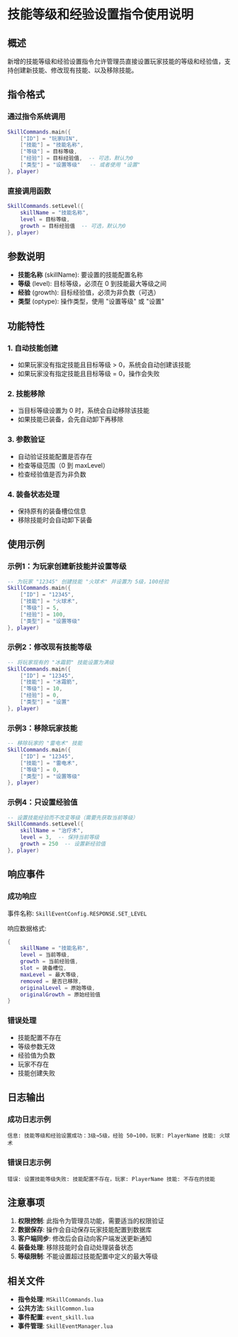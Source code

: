 # 技能等级和经验设置指令使用说明

## 概述
新增的技能等级和经验设置指令允许管理员直接设置玩家技能的等级和经验值，支持创建新技能、修改现有技能、以及移除技能。

## 指令格式

### 通过指令系统调用
```lua
SkillCommands.main({
    ["ID"] = "玩家UIN",
    ["技能"] = "技能名称",
    ["等级"] = 目标等级,
    ["经验"] = 目标经验值,  -- 可选，默认为0
    ["类型"] = "设置等级"   -- 或者使用 "设置"
}, player)
```

### 直接调用函数
```lua
SkillCommands.setLevel({
    skillName = "技能名称",
    level = 目标等级,
    growth = 目标经验值  -- 可选，默认为0
}, player)
```

## 参数说明

- **技能名称** (skillName): 要设置的技能配置名称
- **等级** (level): 目标等级，必须在 0 到技能最大等级之间
- **经验** (growth): 目标经验值，必须为非负数（可选）
- **类型** (optype): 操作类型，使用 "设置等级" 或 "设置"

## 功能特性

### 1. 自动技能创建
- 如果玩家没有指定技能且目标等级 > 0，系统会自动创建该技能
- 如果玩家没有指定技能且目标等级 = 0，操作会失败

### 2. 技能移除
- 当目标等级设置为 0 时，系统会自动移除该技能
- 如果技能已装备，会先自动卸下再移除

### 3. 参数验证
- 自动验证技能配置是否存在
- 检查等级范围（0 到 maxLevel）
- 检查经验值是否为非负数

### 4. 装备状态处理
- 保持原有的装备槽位信息
- 移除技能时会自动卸下装备

## 使用示例

### 示例1：为玩家创建新技能并设置等级
```lua
-- 为玩家 "12345" 创建技能 "火球术" 并设置为 5级，100经验
SkillCommands.main({
    ["ID"] = "12345",
    ["技能"] = "火球术",
    ["等级"] = 5,
    ["经验"] = 100,
    ["类型"] = "设置等级"
}, player)
```

### 示例2：修改现有技能等级
```lua
-- 将玩家现有的 "冰霜箭" 技能设置为满级
SkillCommands.main({
    ["ID"] = "12345",
    ["技能"] = "冰霜箭",
    ["等级"] = 10,
    ["经验"] = 0,
    ["类型"] = "设置"
}, player)
```

### 示例3：移除玩家技能
```lua
-- 移除玩家的 "雷电术" 技能
SkillCommands.main({
    ["ID"] = "12345",
    ["技能"] = "雷电术",
    ["等级"] = 0,
    ["类型"] = "设置等级"
}, player)
```

### 示例4：只设置经验值
```lua
-- 设置技能经验而不改变等级（需要先获取当前等级）
SkillCommands.setLevel({
    skillName = "治疗术",
    level = 3,  -- 保持当前等级
    growth = 250  -- 设置新经验值
}, player)
```

## 响应事件

### 成功响应
事件名称: `SkillEventConfig.RESPONSE.SET_LEVEL`

响应数据格式:
```lua
{
    skillName = "技能名称",
    level = 当前等级,
    growth = 当前经验值,
    slot = 装备槽位,
    maxLevel = 最大等级,
    removed = 是否已移除,
    originalLevel = 原始等级,
    originalGrowth = 原始经验值
}
```

### 错误处理
- 技能配置不存在
- 等级参数无效
- 经验值为负数
- 玩家不存在
- 技能创建失败

## 日志输出

### 成功日志示例
```
信息: 技能等级和经验设置成功：3级→5级，经验 50→100，玩家: PlayerName 技能: 火球术
```

### 错误日志示例
```
错误: 设置技能等级失败: 技能配置不存在，玩家: PlayerName 技能: 不存在的技能
```

## 注意事项

1. **权限控制**: 此指令为管理员功能，需要适当的权限验证
2. **数据保存**: 操作会自动保存玩家技能配置到数据库
3. **客户端同步**: 修改后会自动向客户端发送更新通知
4. **装备处理**: 移除技能时会自动处理装备状态
5. **等级限制**: 不能设置超过技能配置中定义的最大等级

## 相关文件

- **指令处理**: `MSkillCommands.lua`
- **公共方法**: `SkillCommon.lua`  
- **事件配置**: `event_skill.lua`
- **事件管理**: `SkillEventManager.lua` 